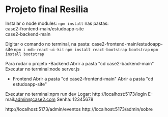 # Projeto final Resilia

Instalar o node modules: `npm install` nas pastas: <br>
case2-frontend-main/estudoapp-site <br>
case2-backend-main <br>

Digitar o comando no terminal, na pasta: case2-frontend-main/estudoapp-site
`npm i mdb-react-ui-kit`
`npm install react-bootstrap bootstrap`
`npm install bootstrap`

Para rodar o projeto
-Backend
Abrir a pasta "cd case2-backend-main"
Executar no terminal:node server.js

- Frontend
Abrir a pasta "cd case2-frontend-main"
Abrir a pasta "cd estudoapp-site"

Executar no terminal:npm run dev
Logar:
http://localhost:5173/login
E-mail:admin@case2.com
Senha: 12345678

http://localhost:5173/admin/eventos
http://localhost:5173/admin/sobre
